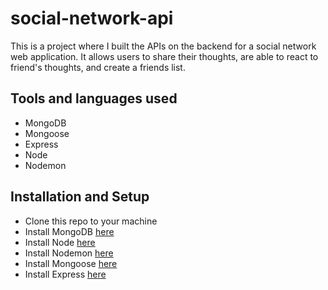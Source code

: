 # social-network-api
This is a project where I built the APIs on the backend for a social network web application. It allows users to share their thoughts, are able to react to friend's thoughts, and create a friends list.

## Tools and languages used
* MongoDB 
* Mongoose
* Express
* Node
* Nodemon

## Installation and Setup
 * Clone this repo to your machine
 * Install MongoDB [here](https://docs.mongodb.com/manual/installation)
 * Install Node [here](https://nodejs.org/en/download/) 
 * Install Nodemon [here](https://www.npmjs.com/package/nodemon)
 * Install Mongoose [here](https://mongoosejs.com/docs/)
 * Install Express [here](https://expressjs.com/en/starter/installing.html)
 
